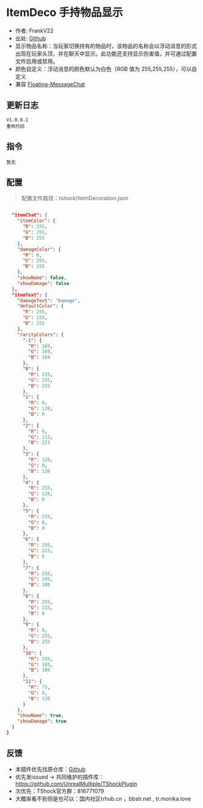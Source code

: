 # ItemDeco 手持物品显示

- 作者: FrankV22
- 出处: [Github](https://github.com/itsFrankV22/ItemsDeco-Plugin)
- 显示物品名称：当玩家切换持有的物品时，该物品的名称会以浮动消息的形式出现在玩家头顶，并在聊天中显示。此功能还支持显示伤害值，并可通过配置文件启用或禁用。
- 颜色自定义：浮动消息的颜色默认为白色（RGB 值为 255,255,255），可以自定义
- 兼容 [Floating-MessageChat](https://github.com/itsFrankV22/FloatingText-Chat)

## 更新日志

```
V1.0.0.1
重构代码
```

## 指令
```
暂无
```

## 配置
> 配置文件路径：tshock/ItemDecoration.json
```json

  "itemChat": {
    "itemColor": {
      "R": 255,
      "G": 255,
      "B": 255
    },
    "damageColor": {
      "R": 0,
      "G": 255,
      "B": 255
    },
    "showName": false,
    "showDamage": false
  },
  "itemText": {
    "damageText": "Damage",
    "defaultColor": {
      "R": 255,
      "G": 255,
      "B": 255
    },
    "rarityColors": {
      "-1": {
        "R": 169,
        "G": 169,
        "B": 169
      },
      "0": {
        "R": 255,
        "G": 255,
        "B": 255
      },
      "1": {
        "R": 0,
        "G": 128,
        "B": 0
      },
      "2": {
        "R": 0,
        "G": 112,
        "B": 221
      },
      "3": {
        "R": 128,
        "G": 0,
        "B": 128
      },
      "4": {
        "R": 255,
        "G": 128,
        "B": 0
      },
      "5": {
        "R": 255,
        "G": 0,
        "B": 0
      },
      "6": {
        "R": 255,
        "G": 215,
        "B": 0
      },
      "7": {
        "R": 255,
        "G": 105,
        "B": 180
      },
      "8": {
        "R": 255,
        "G": 215,
        "B": 0
      },
      "9": {
        "R": 0,
        "G": 255,
        "B": 255
      },
      "10": {
        "R": 255,
        "G": 105,
        "B": 180
      },
      "11": {
        "R": 75,
        "G": 0,
        "B": 130
      }
    },
    "showName": true,
    "showDamage": true
  }
}
```

## 反馈
- 本插件优先找原仓库：[Github](https://github.com/itsFrankV22/ItemsDeco-Plugin)
- 优先发issued -> 共同维护的插件库：https://github.com/UnrealMultiple/TShockPlugin
- 次优先：TShock官方群：816771079
- 大概率看不到但是也可以：国内社区trhub.cn ，bbstr.net , tr.monika.love
